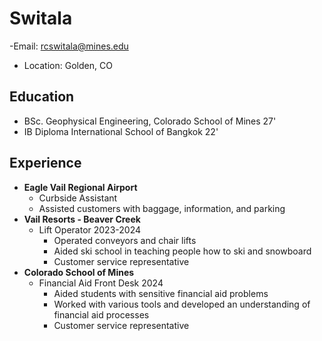 # Switala
-Email: rcswitala@mines.edu
- Location: Golden, CO

## Education
- BSc. Geophysical Engineering, Colorado School of Mines 27'
- IB Diploma International School of Bangkok 22'

## Experience
- **Eagle Vail Regional Airport**
	- Curbside Assistant 
	- Assisted customers with baggage, information, and parking
- **Vail Resorts - Beaver Creek**
	- Lift Operator 2023-2024
		- Operated conveyors and chair lifts
		- Aided ski school in teaching people how to ski and snowboard
		- Customer service representative
- **Colorado School of Mines**
	- Financial Aid Front Desk 2024 
		- Aided students with sensitive financial aid problems 
		- Worked with various tools and developed an understanding of financial aid processes
		- Customer service representative

